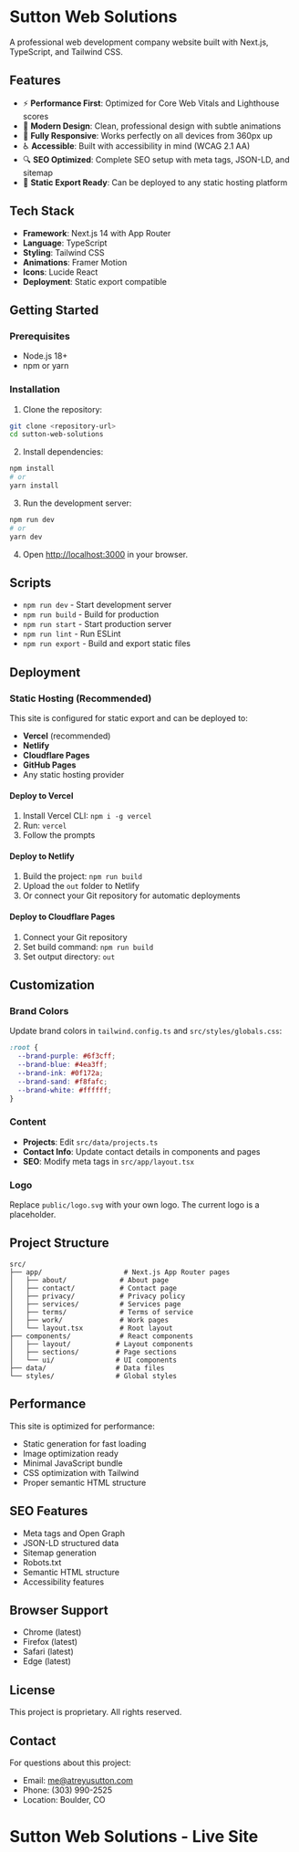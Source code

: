 # Sutton Web Solutions

A professional web development company website built with Next.js, TypeScript, and Tailwind CSS.

## Features

- ⚡ **Performance First**: Optimized for Core Web Vitals and Lighthouse scores
- 🎨 **Modern Design**: Clean, professional design with subtle animations
- 📱 **Fully Responsive**: Works perfectly on all devices from 360px up
- ♿ **Accessible**: Built with accessibility in mind (WCAG 2.1 AA)
- 🔍 **SEO Optimized**: Complete SEO setup with meta tags, JSON-LD, and sitemap
- 🚀 **Static Export Ready**: Can be deployed to any static hosting platform

## Tech Stack

- **Framework**: Next.js 14 with App Router
- **Language**: TypeScript
- **Styling**: Tailwind CSS
- **Animations**: Framer Motion
- **Icons**: Lucide React
- **Deployment**: Static export compatible

## Getting Started

### Prerequisites

- Node.js 18+ 
- npm or yarn

### Installation

1. Clone the repository:
```bash
git clone <repository-url>
cd sutton-web-solutions
```

2. Install dependencies:
```bash
npm install
# or
yarn install
```

3. Run the development server:
```bash
npm run dev
# or
yarn dev
```

4. Open [http://localhost:3000](http://localhost:3000) in your browser.

## Scripts

- `npm run dev` - Start development server
- `npm run build` - Build for production
- `npm run start` - Start production server
- `npm run lint` - Run ESLint
- `npm run export` - Build and export static files

## Deployment

### Static Hosting (Recommended)

This site is configured for static export and can be deployed to:

- **Vercel** (recommended)
- **Netlify**
- **Cloudflare Pages**
- **GitHub Pages**
- Any static hosting provider

#### Deploy to Vercel

1. Install Vercel CLI: `npm i -g vercel`
2. Run: `vercel`
3. Follow the prompts

#### Deploy to Netlify

1. Build the project: `npm run build`
2. Upload the `out` folder to Netlify
3. Or connect your Git repository for automatic deployments

#### Deploy to Cloudflare Pages

1. Connect your Git repository
2. Set build command: `npm run build`
3. Set output directory: `out`

## Customization

### Brand Colors

Update brand colors in `tailwind.config.ts` and `src/styles/globals.css`:

```css
:root {
  --brand-purple: #6f3cff;
  --brand-blue: #4ea3ff;
  --brand-ink: #0f172a;
  --brand-sand: #f8fafc;
  --brand-white: #ffffff;
}
```

### Content

- **Projects**: Edit `src/data/projects.ts`
- **Contact Info**: Update contact details in components and pages
- **SEO**: Modify meta tags in `src/app/layout.tsx`

### Logo

Replace `public/logo.svg` with your own logo. The current logo is a placeholder.

## Project Structure

```
src/
├── app/                    # Next.js App Router pages
│   ├── about/             # About page
│   ├── contact/           # Contact page
│   ├── privacy/           # Privacy policy
│   ├── services/          # Services page
│   ├── terms/             # Terms of service
│   ├── work/              # Work pages
│   └── layout.tsx         # Root layout
├── components/            # React components
│   ├── layout/           # Layout components
│   ├── sections/         # Page sections
│   └── ui/               # UI components
├── data/                 # Data files
└── styles/               # Global styles
```

## Performance

This site is optimized for performance:

- Static generation for fast loading
- Image optimization ready
- Minimal JavaScript bundle
- CSS optimization with Tailwind
- Proper semantic HTML structure

## SEO Features

- Meta tags and Open Graph
- JSON-LD structured data
- Sitemap generation
- Robots.txt
- Semantic HTML structure
- Accessibility features

## Browser Support

- Chrome (latest)
- Firefox (latest)
- Safari (latest)
- Edge (latest)

## License

This project is proprietary. All rights reserved.

## Contact

For questions about this project:

- Email: me@atreyusutton.com
- Phone: (303) 990-2525
- Location: Boulder, CO
# Sutton Web Solutions - Live Site
